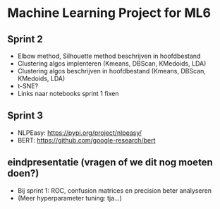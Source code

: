 # Machine Learning Project for ML6


## Sprint 2

* Elbow method, Silhouette method beschrijven in hoofdbestand 
* Clustering algos implenteren (Kmeans, DBScan, KMedoids, LDA)
* Clustering algos beschrijven in hoofdbestand (Kmeans, DBScan, KMedoids, LDA)
* t-SNE?
* Links naar notebooks sprint 1 fixen


## Sprint 3

* NLPEasy: https://pypi.org/project/nlpeasy/
* BERT: https://github.com/google-research/bert


## eindpresentatie (vragen of we dit nog moeten doen?)

* Bij sprint 1: ROC, confusion matrices en precision beter analyseren
* (Meer hyperparameter tuning: tja...)
